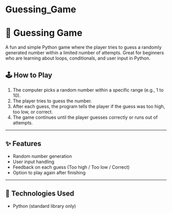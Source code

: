 # Guessing_Game
# 🎯 Guessing Game

A fun and simple Python game where the player tries to guess a randomly generated number within a limited number of attempts.
Great for beginners who are learning about loops, conditionals, and user input in Python.

## 🕹️ How to Play

1. The computer picks a random number within a specific range (e.g., 1 to 10).
2. The player tries to guess the number.
3. After each guess, the program tells the player if the guess was too high, too low, or correct.
4. The game continues until the player guesses correctly or runs out of attempts.

---

## ✨ Features

- Random number generation  
- User input handling  
- Feedback on each guess (Too high / Too low / Correct)  
- Option to play again after finishing

---

## 🧰 Technologies Used

- Python (standard library only)


